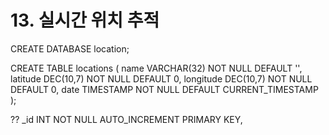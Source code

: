 # 13. 실시간 위치 추적

CREATE DATABASE location;

CREATE TABLE locations (
    name VARCHAR(32) NOT NULL DEFAULT '',
    latitude DEC(10,7) NOT NULL DEFAULT 0,
    longitude DEC(10,7) NOT NULL DEFAULT 0,
    date TIMESTAMP NOT NULL DEFAULT CURRENT_TIMESTAMP
);

?? _id INT NOT NULL AUTO_INCREMENT PRIMARY KEY,